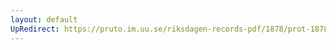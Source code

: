 ```yaml
---
layout: default
UpRedirect: https://pruto.im.uu.se/riksdagen-records-pdf/1878/prot-1878--fk--012/prot-1878--fk--012_041.pdf
---
```

